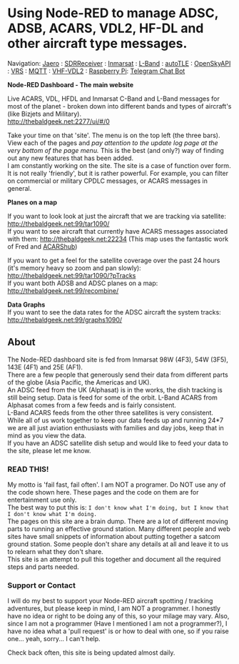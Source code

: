 # Using Node-RED to manage ADSC, ADSB, ACARS, VDL2, HF-DL and other aircraft type messages.

Navigation: [Jaero](jaero.md) : [SDRReceiver](SDRReceiver.md) : [Inmarsat](Inmarsat.md) : [L-Band](L-Band.md) : [autoTLE](autoTLE.md) : [OpenSkyAPI](OpenSkyAPI.md) : [VRS](vrs.md) : [MQTT](mqtt.md) : [VHF-VDL2](vhf-vdl2.md) : [Raspberry Pi](raspberrypi.md): [Telegram Chat Bot](telegram.md)

**Node-RED Dashboard - The main website**  

Live ACARS, VDL, HFDL and Inmarsat C-Band and L-Band messages for most of the planet - broken down into different bands and types of aircraft's (like Bizjets and Military).  
<a href="http://thebaldgeek.net:2277/ui/#/0" rel="noopener" target="_blank">http://thebaldgeek.net:2277/ui/#/0</a>   

Take your time on that 'site'. The menu is on the top left (the three bars).  
View each of the pages and *pay attention to the update log page at the very bottom of the page menu.* This is the best (and only?) way of finding out any new features that has been added.  
I am constantly working on the site. The site is a case of function over form. It is not really 'friendly', but it is rather powerful.
For example, you can filter on commercial or military CPDLC messages, or ACARS messages in general. 

**Planes on a map**   

If you want to look look at just the aircraft that we are tracking via satellite: <a href="http://thebaldgeek.net:99/tar1090/" rel="noopener" target="_blank">http://thebaldgeek.net:99/tar1090/</a>   
If you want to see aircraft that currently have ACARS messages associated with them:
<a href="http://thebaldgeek.net:22234/" rel="noopener" target="_blank">http://thebaldgeek.net:22234</a> (This map uses the fantastic work of Fred and [ACARShub](https://github.com/fredclausen/docker-acarshub))   

If you want to get a feel for the satellite coverage over the past 24 hours (it's memory heavy so zoom and pan slowly): <a href="http://thebaldgeek.net:99/tar1090/?pTracks" rel="noopener" target="_blank">http://thebaldgeek.net:99/tar1090/?pTracks</a>  
If you want both ADSB and ADSC planes on a map: <a href="http://thebaldgeek.net:99/recombine/" rel="noopener" target="_blank">http://thebaldgeek.net:99/recombine/</a>  

**Data Graphs**  
If you want to see the data rates for the ADSC aircraft the system tracks: <a href="http://thebaldgeek.net:99/graphs1090/" rel="noopener" target="_blank">http://thebaldgeek.net:99/graphs1090/</a>  
  
## About ## 
The Node-RED dashboard site is fed from Inmarsat 98W (4F3), 54W (3F5), 143E (4F1) and 25E (AF1).  
There are a few people that generously send their data from different parts of the globe (Asia Pacific, the Americas and UK).  
An ADSC feed from the UK (Alphasat) is in the works, the dish tracking is still being setup. Data is feed for some of the orbit. L-Band ACARS from Alphasat comes from a few feeds and is fairly consistent.  
L-Band ACARS feeds from the other three satellites is very consistent.  
While all of us work together to keep our data feeds up and running 24*7 we are all just aviation enthusiasts with families and day jobs, keep that in mind as you view the data.  
If you have an ADSC satellite dish setup and would like to feed your data to the site, please let me know.

###  READ THIS!

My motto is 'fail fast, fail often'. I am NOT a programer. Do NOT use any of the code shown here. These pages and the code on them are for entertainment use only.   
The best way to put this is: `I don't know what I'm doing, but I know that I don't know what I'm doing.`  
The pages on this site are a brain dump. There are a lot of different moving parts to running an effective ground station. Many different people and web sites have small snippets of information about putting together a satcom ground station. Some people don't share any details at all and leave it to us to relearn what they don't share.  
This site is an attempt to pull this together and document all the required steps and parts needed.

### Support or Contact

I will do my best to support your Node-RED aircraft spotting / tracking adventures, but please keep in mind, I am NOT a programmer. I honestly have no idea or right to be doing any of this, so your milage may vary. Also, since I am not a programmer (Have I mentioned I am not a programmer?), I have no idea what a 'pull request' is or how to deal with one, so if you raise one... yeah, sorry... I can't help.

Check back often, this site is being updated almost daily.